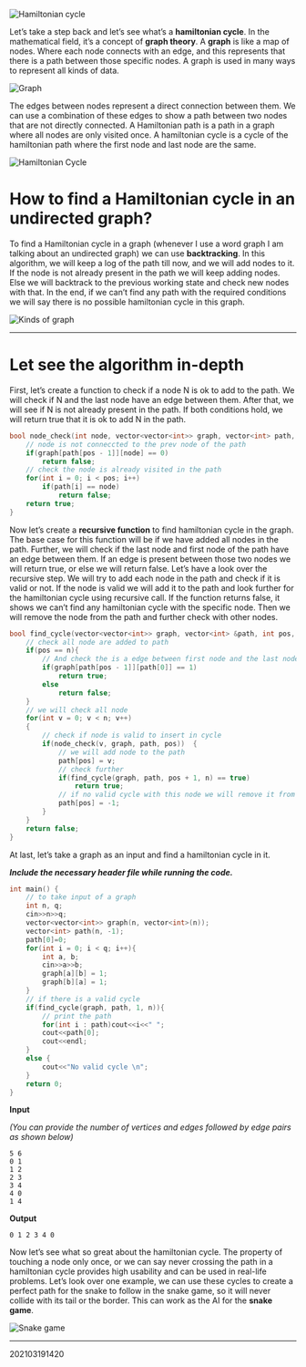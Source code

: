 ![Hamiltonian cycle](/assets/blogs/hamiltonian/cover.png)

Let’s take a step back and let’s see what’s a **hamiltonian cycle**. In the mathematical field, it’s a concept of **graph theory**. A **graph** is like a map of nodes. Where each node connects with an edge, and this represents that there is a path between those specific nodes. A graph is used in many ways to represent all kinds of data.

![Graph](/assets/blogs/hamiltonian/graph.png)

The edges between nodes represent a direct connection between them. We can use a combination of these edges to show a path between two nodes that are not directly connected. A Hamiltonian path is a path in a graph where all nodes are only visited once. A hamiltonian cycle is a cycle of the hamiltonian path where the first node and last node are the same.

![Hamiltonian Cycle](/assets/blogs/hamiltonian/cycle.png)

# **How to find a Hamiltonian cycle in an undirected graph?**

To find a Hamiltonian cycle in a graph (whenever I use a word graph I am talking about an undirected graph) we can use **backtracking**. In this algorithm, we will keep a log of the path till now, and we will add nodes to it. If the node is not already present in the path we will keep adding nodes. Else we will backtrack to the previous working state and check new nodes with that. In the end, if we can’t find any path with the required conditions we will say there is no possible hamiltonian cycle in this graph.

![Kinds of graph](/assets/blogs/hamiltonian/types.png)  

---

# **Let see the algorithm in-depth**

First, let’s create a function to check if a node N is ok to add to the path. We will check if N and the last node have an edge between them. After that, we will see if N is not already present in the path. If both conditions hold, we will return true that it is ok to add N in the path.

```cpp
bool node_check(int node, vector<vector<int>> graph, vector<int> path, int pos){  
    // node is not conneccted to the prev node of the path  
    if(graph[path[pos - 1]][node] == 0)  
        return false;  
    // check the node is already visited in the path  
    for(int i = 0; i < pos; i++)  
        if(path[i] == node)  
            return false;  
    return true;  
}
```

Now let’s create a **recursive function** to find hamiltonian cycle in the graph. The base case for this function will be if we have added all nodes in the path. Further, we will check if the last node and first node of the path have an edge between them. If an edge is present between those two nodes we will return true, or else we will return false. Let’s have a look over the recursive step. We will try to add each node in the path and check if it is valid or not. If the node is valid we will add it to the path and look further for the hamiltonian cycle using recursive call. If the function returns false, it shows we can’t find any hamiltonian cycle with the specific node. Then we will remove the node from the path and further check with other nodes.

```cpp
bool find_cycle(vector<vector<int>> graph, vector<int> &path, int pos, int n)  {    
    // check all node are added to path  
    if(pos == n){    
        // And check the is a edge between first node and the last node of the path  
        if(graph[path[pos - 1]][path[0]] == 1)    
            return true;    
        else  
            return false;    
    }    
    // we will check all node   
    for(int v = 0; v < n; v++)    
    {    
        // check if node is valid to insert in cycle  
        if(node_check(v, graph, path, pos))  {    
            // we will add node to the path   
            path[pos] = v;    
            // check further   
            if(find_cycle(graph, path, pos + 1, n) == true)    
                return true;    
            // if no valid cycle with this node we will remove it from cycle  
            path[pos] = -1;    
        }    
    }   
    return false;   
}
```

At last, let’s take a graph as an input and find a hamiltonian cycle in it.

**_Include the necessary header file while running the code._**

```cpp
int main() {  
    // to take input of a graph  
    int n, q;  
    cin>>n>>q;  
    vector<vector<int>> graph(n, vector<int>(n));  
    vector<int> path(n, -1);  
    path[0]=0;  
    for(int i = 0; i < q; i++){  
        int a, b;  
        cin>>a>>b;  
        graph[a][b] = 1;  
        graph[b][a] = 1;  
    }  
    // if there is a valid cycle  
    if(find_cycle(graph, path, 1, n)){  
        // print the path  
        for(int i : path)cout<<i<<" ";  
        cout<<path[0];  
        cout<<endl;  
    }  
    else {  
        cout<<"No valid cycle \n";  
    }  
    return 0;  
}
```

**Input**

*(You can provide the number of vertices and edges followed by edge pairs as shown below)*

```
5 6
0 1
1 2
2 3
3 4
4 0
1 4
```

**Output**

```
0 1 2 3 4 0
```

Now let’s see what so great about the hamiltonian cycle. The property of touching a node only once, or we can say never crossing the path in a hamiltonian cycle provides high usability and can be used in real-life problems. Let’s look over one example, we can use these cycles to create a perfect path for the snake to follow in the snake game, so it will never collide with its tail or the border. This can work as the AI for the **snake game**.

![Snake game](/assets/blogs/hamiltonian/snake.gif)

---

202103191420
